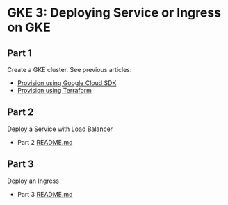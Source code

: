 # GKE 3: Deploying Service or Ingress on GKE

## Part 1 

Create a GKE cluster.  See previous articles:

* [Provision using Google Cloud SDK](../gke_1_provision_cloudsdk/README.md)
* [Provision using Terraform](../gke_2_provision_terraform/README.md)

## Part 2

Deploy a Service with Load Balancer

* Part 2 [README.md](part2_services/README.md)

## Part 3 

Deploy an Ingress 

* Part 3 [README.md](part2_ingress/README.md)